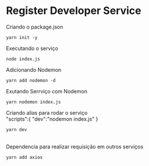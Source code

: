 # Register Developer Service

Criando o package.json 

```yarn init -y```

Executando o serviço

```node index.js```

Adicionando Nodemon

```yarn add nodemon -d```

Exutando Serrviço com Nodemon

```yarn nodemon index.js```

Criando alias para rodar o serviço 
<br>
 "scripts":{
    "dev":"nodemon index.js"
  }

  ```yarn dev```

  <br>
  Dependencia para realizar requisição em outros serviços 
    <br>
        
```yarn add axios```



